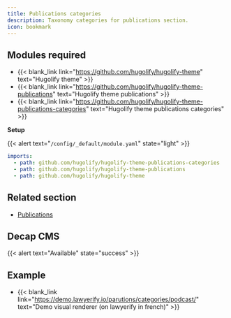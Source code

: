 ```yaml
---
title: Publications categories
description: Taxonomy categories for publications section.
icon: bookmark
---
```


## Modules required

- {{< blank_link link="https://github.com/hugolify/hugolify-theme" text="Hugolify theme" >}}
- {{< blank_link link="https://github.com/hugolify/hugolify-theme-publications" text="Hugolify theme publications" >}}
- {{< blank_link link="https://github.com/hugolify/hugolify-theme-publications-categories" text="Hugolify theme publications categories" >}}

**Setup**

{{< alert text="`/config/_default/module.yaml`" state="light" >}}

```yml
imports:
  - path: github.com/hugolify/hugolify-theme-publications-categories
  - path: github.com/hugolify/hugolify-theme-publications
  - path: github.com/hugolify/hugolify-theme
```

## Related section

- [Publications](/docs/sections/publications/)

## Decap CMS

{{< alert text="Available" state="success" >}}

## Example

- {{< blank_link link="https://demo.lawyerify.io/parutions/categories/podcast/" text="Demo visual renderer (on lawyerify in french)" >}}
